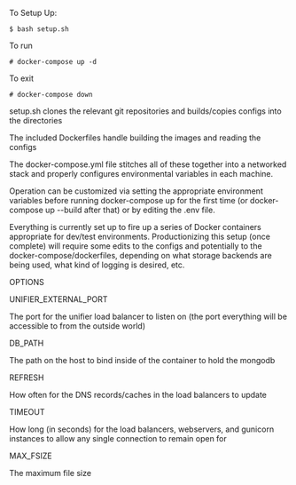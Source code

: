 To Setup Up:
```
$ bash setup.sh
```

To run
```
# docker-compose up -d
```

To exit
```
# docker-compose down
```


setup.sh clones the relevant git repositories and builds/copies configs into the directories

The included Dockerfiles handle building the images and reading the configs

The docker-compose.yml file stitches all of these together into a networked stack and properly configures environmental variables in each machine.

Operation can be customized via setting the appropriate environment variables before running docker-compose up for the first time (or docker-compose up --build after that) or by editing the .env file.

Everything is currently set up to fire up a series of Docker containers appropriate for dev/test environments. Productionizing this setup (once complete) will require some edits to the configs and potentially to the docker-compose/dockerfiles, depending on what storage backends are being used, what kind of logging is desired, etc.

OPTIONS

UNIFIER_EXTERNAL_PORT

The port for the unifier load balancer to listen on (the port everything will be accessible to from the outside world)


DB_PATH

The path on the host to bind inside of the container to hold the mongodb


REFRESH

How often for the DNS records/caches in the load balancers to update

TIMEOUT

How long (in seconds) for the load balancers, webservers, and gunicorn instances to allow any single connection to remain open for


MAX_FSIZE

The maximum file size
